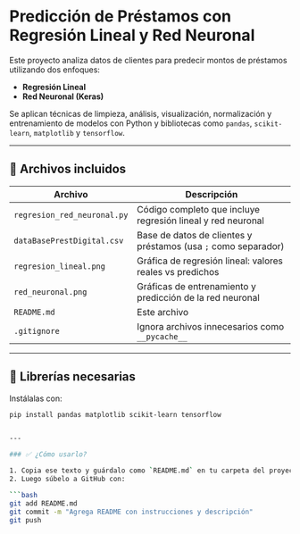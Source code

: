 # Predicción de Préstamos con Regresión Lineal y Red Neuronal

Este proyecto analiza datos de clientes para predecir montos de préstamos utilizando dos enfoques:

- **Regresión Lineal**
- **Red Neuronal (Keras)**

Se aplican técnicas de limpieza, análisis, visualización, normalización y entrenamiento de modelos con Python y bibliotecas como `pandas`, `scikit-learn`, `matplotlib` y `tensorflow`.

---

## 📁 Archivos incluidos

| Archivo | Descripción |
|--------|-------------|
| `regresion_red_neuronal.py` | Código completo que incluye regresión lineal y red neuronal |
| `dataBasePrestDigital.csv` | Base de datos de clientes y préstamos (usa `;` como separador) |
| `regresion_lineal.png` | Gráfica de regresión lineal: valores reales vs predichos |
| `red_neuronal.png` | Gráficas de entrenamiento y predicción de la red neuronal |
| `README.md` | Este archivo |
| `.gitignore` | Ignora archivos innecesarios como `__pycache__` |

---

## 🧠 Librerías necesarias

Instálalas con:

```bash
pip install pandas matplotlib scikit-learn tensorflow


---

### ✅ ¿Cómo usarlo?

1. Copia ese texto y guárdalo como `README.md` en tu carpeta del proyecto.
2. Luego súbelo a GitHub con:

```bash
git add README.md
git commit -m "Agrega README con instrucciones y descripción"
git push
